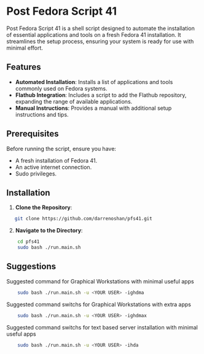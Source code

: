 # Post Fedora Script 41

Post Fedora Script 41 is a shell script designed to automate the installation of essential applications and tools on a fresh Fedora 41 installation. It streamlines the setup process, ensuring your system is ready for use with minimal effort.

## Features

- **Automated Installation**: Installs a list of applications and tools commonly used on Fedora systems.
- **Flathub Integration**: Includes a script to add the Flathub repository, expanding the range of available applications.
- **Manual Instructions**: Provides a manual with additional setup instructions and tips.

## Prerequisites

Before running the script, ensure you have:

- A fresh installation of Fedora 41.
- An active internet connection.
- Sudo privileges.

## Installation

1. **Clone the Repository**:
```bash
   git clone https://github.com/darrenoshan/pfs41.git
```

2. **Navigate to the Directory**:

```bash
    cd pfs41
    sudo bash ./run.main.sh
```

## Suggestions

Suggested command for Graphical Workstations with minimal useful apps

```bash
    sudo bash ./run.main.sh -u <YOUR USER> -ighdma
```

Suggested command switchs for Graphical Workstations with extra apps

```bash
    sudo bash ./run.main.sh -u <YOUR USER> -ighdmax
```

Suggested command switchs for text based server installation with minimal useful apps

```bash
    sudo bash ./run.main.sh -u <YOUR USER> -ihda
```


